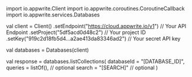 import io.appwrite.Client
import io.appwrite.coroutines.CoroutineCallback
import io.appwrite.services.Databases

val client = Client()
    .setEndpoint("https://cloud.appwrite.io/v1") // Your API Endpoint
    .setProject("5df5acd0d48c2") // Your project ID
    .setKey("919c2d18fb5d4...a2ae413da83346ad2") // Your secret API key

val databases = Databases(client)

val response = databases.listCollections(
    databaseId = "[DATABASE_ID]",
    queries = listOf(), // optional
    search = "[SEARCH]" // optional
)
